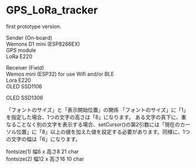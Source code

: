 # GPS_LoRa_tracker

first prototype version.

Sender (On-board) <br>
Wemons D1 mini (ESP8266EX) <br>
GPS module <br>
LoRa E220 <br>

Receiver (Field) <br>
Wemos mini (ESP32) for use Wifi and/or BLE <br>
Lora E220 <br>
OLED SSD1106  <br>

OLED SSD1306 

「フォントのサイズ」と「表示開始位置」の関係
「フォントのサイズ」に「1」を指定した場合、1つの文字の高さは「8」になります。
ある文字の真下に、重なることなく別の文字を表示する場合、setCursor()の第2引数には「現在のカーソル位置」に「8」以上の値を加えた値を設定する必要があります。同様に、1つの文字の幅は「6」になります。<br>

fontsize(1)		幅6  x  高さ8			21 char<br>
fontsize(2)		幅12 x 高さ16			10 char<br>

